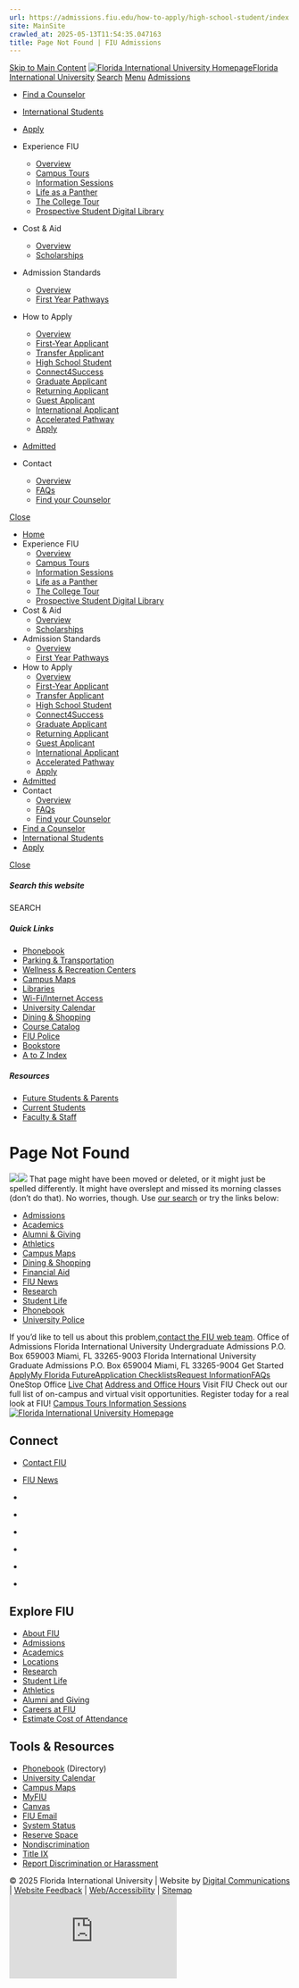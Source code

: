 ```yaml
---
url: https://admissions.fiu.edu/how-to-apply/high-school-student/index.html/index.html
site: MainSite
crawled_at: 2025-05-13T11:54:35.047163
title: Page Not Found | FIU Admissions
---
```


[Skip to Main Content](https://admissions.fiu.edu/how-to-apply/high-school-student/index.html/index.html#main-content)
[![Florida International University Homepage](https://digicdn.fiu.edu/core/_assets/images/logo-top.svg)Florida International University](https://www.fiu.edu/)
[Search](https://admissions.fiu.edu/how-to-apply/high-school-student/index.html/index.html)
[Menu](https://admissions.fiu.edu/how-to-apply/high-school-student/index.html/index.html)
[Admissions](https://admissions.fiu.edu/index.html)
  * [Find a Counselor](https://admissions.fiu.edu/contact/find-your-counselor/index.html)
  * [International Students](https://admissions.fiu.edu/international/)
  * [Apply](https://admissions.fiu.edu/how-to-apply/apply/index.html)


  * Experience FIU
    * [Overview](https://admissions.fiu.edu/experience-fiu/index.html)
    * [Campus Tours](https://admissions.fiu.edu/experience-fiu/campus-tours/index.html)
    * [Information Sessions](https://admissions.fiu.edu/experience-fiu/information-sessions/index.html)
    * [Life as a Panther](https://admissions.fiu.edu/viewbook/)
    * [The College Tour](https://admissions.fiu.edu/experience-fiu/the-college-tour/index.html)
    * [Prospective Student Digital Library](https://admissions.fiu.edu/experience-fiu/prospective-student-digital-library/index.html)
  * Cost & Aid
    * [Overview](https://admissions.fiu.edu/cost-and-aid/index.html)
    * [Scholarships](https://admissions.fiu.edu/cost-and-aid/scholarships/index.html)
  * Admission Standards
    * [Overview](https://admissions.fiu.edu/admission-standards/index.html)
    * [First Year Pathways](https://admissions.fiu.edu/admission-standards/freshman-pathways/index.html)
  * How to Apply
    * [Overview](https://admissions.fiu.edu/how-to-apply/index.html)
    * [First-Year Applicant](https://admissions.fiu.edu/how-to-apply/freshman-applicant/index.html)
    * [Transfer Applicant](https://admissions.fiu.edu/how-to-apply/transfer-applicant/index.html)
    * [High School Student](https://admissions.fiu.edu/how-to-apply/high-school-student/index.html)
    * [Connect4Success](https://admissions.fiu.edu/how-to-apply/connect4success/index.html)
    * [Graduate Applicant](https://admissions.fiu.edu/how-to-apply/graduate-applicant/index.html)
    * [Returning Applicant](https://admissions.fiu.edu/how-to-apply/returning-applicant/index.html)
    * [Guest Applicant](https://admissions.fiu.edu/how-to-apply/guest-applicant/index.html)
    * [International Applicant](https://admissions.fiu.edu/international/)
    * [Accelerated Pathway](https://admissions.fiu.edu/how-to-apply/accelerated-pathway-applicant/index.html)
    * [Apply](https://admissions.fiu.edu/how-to-apply/apply/index.html)
  * [Admitted](https://admissions.fiu.edu/admitted/index.html)
  * Contact
    * [Overview](https://admissions.fiu.edu/contact/index.html)
    * [FAQs](https://admissions.fiu.edu/contact/faqs/index.html)
    * [Find your Counselor](https://admissions.fiu.edu/contact/find-your-counselor/index.html)


[Close](https://admissions.fiu.edu/how-to-apply/high-school-student/index.html/index.html)
  * [Home](https://admissions.fiu.edu/index.html)
  * Experience FIU
    * [Overview](https://admissions.fiu.edu/experience-fiu/index.html)
    * [Campus Tours](https://admissions.fiu.edu/experience-fiu/campus-tours/index.html)
    * [Information Sessions](https://admissions.fiu.edu/experience-fiu/information-sessions/index.html)
    * [Life as a Panther](https://admissions.fiu.edu/viewbook/)
    * [The College Tour](https://admissions.fiu.edu/experience-fiu/the-college-tour/index.html)
    * [Prospective Student Digital Library](https://admissions.fiu.edu/experience-fiu/prospective-student-digital-library/index.html)
  * Cost & Aid
    * [Overview](https://admissions.fiu.edu/cost-and-aid/index.html)
    * [Scholarships](https://admissions.fiu.edu/cost-and-aid/scholarships/index.html)
  * Admission Standards
    * [Overview](https://admissions.fiu.edu/admission-standards/index.html)
    * [First Year Pathways](https://admissions.fiu.edu/admission-standards/freshman-pathways/index.html)
  * How to Apply
    * [Overview](https://admissions.fiu.edu/how-to-apply/index.html)
    * [First-Year Applicant](https://admissions.fiu.edu/how-to-apply/freshman-applicant/index.html)
    * [Transfer Applicant](https://admissions.fiu.edu/how-to-apply/transfer-applicant/index.html)
    * [High School Student](https://admissions.fiu.edu/how-to-apply/high-school-student/index.html)
    * [Connect4Success](https://admissions.fiu.edu/how-to-apply/connect4success/index.html)
    * [Graduate Applicant](https://admissions.fiu.edu/how-to-apply/graduate-applicant/index.html)
    * [Returning Applicant](https://admissions.fiu.edu/how-to-apply/returning-applicant/index.html)
    * [Guest Applicant](https://admissions.fiu.edu/how-to-apply/guest-applicant/index.html)
    * [International Applicant](https://admissions.fiu.edu/international/)
    * [Accelerated Pathway](https://admissions.fiu.edu/how-to-apply/accelerated-pathway-applicant/index.html)
    * [Apply](https://admissions.fiu.edu/how-to-apply/apply/index.html)
  * [Admitted](https://admissions.fiu.edu/admitted/index.html)
  * Contact
    * [Overview](https://admissions.fiu.edu/contact/index.html)
    * [FAQs](https://admissions.fiu.edu/contact/faqs/index.html)
    * [Find your Counselor](https://admissions.fiu.edu/contact/find-your-counselor/index.html)
  * [Find a Counselor](https://admissions.fiu.edu/contact/find-your-counselor/index.html)
  * [International Students](https://admissions.fiu.edu/international/)
  * [Apply](https://admissions.fiu.edu/how-to-apply/apply/index.html)


[ Close ](https://admissions.fiu.edu/how-to-apply/high-school-student/index.html/index.html)
##### Search this website
SEARCH
##### Quick Links
  * [ Phonebook](https://phonebook.fiu.edu)
  * [ Parking & Transportation](https://parking.fiu.edu/)
  * [ Wellness & Recreation Centers](https://dasa.fiu.edu/all-departments/wellness-recreation-centers/)
  * [ Campus Maps](http://campusmaps.fiu.edu/)
  * [ Libraries](https://library.fiu.edu/)
  * [ Wi-Fi/Internet Access](https://network.fiu.edu/)
  * [ University Calendar](https://calendar.fiu.edu/)
  * [ Dining & Shopping](https://shop.fiu.edu/)
  * [ Course Catalog](https://catalog.fiu.edu/)
  * [ FIU Police](https://police.fiu.edu/)
  * [ Bookstore](https://shop.fiu.edu/retail/barnes-noble/course-materials/)
  * [ A to Z Index](https://www.fiu.edu/atoz/index.html)


##### Resources
  * [ Future Students & Parents](https://www.fiu.edu/information-for/future-students-parents.html)
  * [ Current Students](https://www.fiu.edu/information-for/current-students.html)
  * [ Faculty & Staff](https://www.fiu.edu/information-for/faculty-staff.html)


# Page Not Found
![](https://digicdn.fiu.edu/core/_assets/images/roary-runner/default_100_percent/100-offline-sprite.png)![](https://digicdn.fiu.edu/core/_assets/images/roary-runner/default_200_percent/200-offline-sprite.png)
That page might have been moved or deleted, or it might just be spelled differently. It might have overslept and missed its morning classes (don’t do that).
No worries, though. Use [our search](https://admissions.fiu.edu/how-to-apply/high-school-student/index.html/index.html) or try the links below:
  * [Admissions](https://www.fiu.edu/admissions/index.html)
  * [Academics](https://www.fiu.edu/academics/index.html)
  * [Alumni & Giving](https://www.fiu.edu/alumni-and-giving/index.html)
  * [Athletics](https://www.fiu.edu/athletics/index.html)
  * [Campus Maps](http://campusmaps.fiu.edu/)
  * [Dining & Shopping](https://shop.fiu.edu)
  * [Financial Aid](https://onestop.fiu.edu/financial-aid/)
  * [FIU News](https://news.fiu.edu/)
  * [Research](https://www.fiu.edu/research/index.html)
  * [Student Life](https://www.fiu.edu/student-life/index.html)
  * [Phonebook](https://phonebook.fiu.edu)
  * [University Police](https://police.fiu.edu/)


If you’d like to tell us about this problem,[contact the FIU web team](https://webforms.fiu.edu/view.php?id=370774).
Office of Admissions
Florida International University Undergraduate Admissions P.O. Box 659003 Miami, FL 33265-9003 Florida International University Graduate Admissions P.O. Box 659004 Miami, FL 33265-9004
Get Started
[Apply](https://admissions.fiu.edu/how-to-apply/apply/index.html)[My Florida Future](https://www.flbog.edu/myfloridafuture/)[Application Checklists](https://admissions.fiu.edu/how-to-apply/index.html#3)[Request Information](https://admissions.fiu.edu/rfi-form/index.html)[FAQs](https://admissions.fiu.edu/contact/faqs/index.html)
OneStop Office
[Live Chat](http://fiu.force.com/onestop) [Address and Office Hours](https://onestop.fiu.edu/contact/onestop/)
Visit FIU
Check out our full list of on-campus and virtual visit opportunities. Register today for a real look at FIU! [Campus Tours ](https://admissions.fiu.edu/experience-fiu/campus-tours/index.html) [Information Sessions ](https://admissions.fiu.edu/experience-fiu/information-sessions/index.html)
[ ![Florida International University Homepage](https://digicdn.fiu.edu/core/_assets/images/footer-logo.svg) ](https://www.fiu.edu/)
## Connect
  * [Contact FIU](https://www.fiu.edu/about/contact-us/index.html)
  * [FIU News](https://news.fiu.edu/)


  * [](https://www.instagram.com/fiuinstagram/)
  * [](https://www.linkedin.com/school/florida-international-university/)
  * [](https://www.facebook.com/floridainternational)
  * [](https://twitter.com/fiu)
  * [](https://www.youtube.com/user/FloridaInternational)
  * [](https://flickr.com/photos/fiu)


## Explore FIU
  * [About FIU](https://www.fiu.edu/about/index.html)
  * [Admissions](https://www.fiu.edu/admissions/index.html)
  * [Academics](https://www.fiu.edu/academics/index.html)
  * [Locations](https://www.fiu.edu/locations/index.html)
  * [Research](https://www.fiu.edu/research/index.html)
  * [Student Life](https://www.fiu.edu/student-life/index.html)
  * [Athletics](https://www.fiu.edu/athletics/index.html)
  * [Alumni and Giving](https://www.fiu.edu/alumni-and-giving/index.html)
  * [Careers at FIU](https://hr.fiu.edu/careers/)
  * [Estimate Cost of Attendance](https://onestop.fiu.edu/finances/estimate-your-costs/)


## Tools & Resources
  * [Phonebook](https://phonebook.fiu.edu) (Directory)
  * [University Calendar](https://calendar.fiu.edu/)
  * [Campus Maps](https://campusmaps.fiu.edu/)
  * [MyFIU](https://my.fiu.edu/)
  * [Canvas](https://canvas.fiu.edu)
  * [FIU Email](http://mail.fiu.edu/)
  * [System Status](https://fiu.service-now.com/sp?id=services_status)
  * [Reserve Space](https://centralreservations.fiu.edu/)
  * [Nondiscrimination](https://ace.fiu.edu/civil-rights/harassment-and-discrimination/)
  * [Title IX](https://ace.fiu.edu/title-ix/)
  * [Report Discrimination or Harassment](https://report.fiu.edu/)


© 2025 Florida International University  | Website by [Digital Communications](https://stratcomm.fiu.edu/digital-print/websites/) | [Website Feedback](https://webforms.fiu.edu/view.php?id=370774&element_5=https://admissions.fiu.edu/how-to-apply/high-school-student/index.html/index.html) | [Web/Accessibility](https://accessibility.fiu.edu/) | [Sitemap](https://admissions.fiu.edu/sitemap.html)
![](https://adservice.google.com/ddm/fls/z/dc_pre=CJvdnPTeoI0DFZyQgwgd99Ucjg;src=10406730;type=allvi0;cat=flori0;ord=5763069430223;npa=0;auiddc=*;u1=https%3A%2F%2Fadmissions.fiu.edu%2Fhow-to-apply%2Fhigh-school-student%2Findex.html%2Findex.html;ps=1;pcor=1821986752;uaa=x64;uab=64;uafvl=Not.A%252FBrand%3B99.0.0.0%7CChromium%3B136.0.7103.25;uamb=0;uam=;uap=Linux;uapv=;uaw=0;pscdl=noapi;frm=0;_tu=KlA;gtm=45fe5591v9189062391z879298091za200zb887672005;gcd=13l3l3l3l1l1;dma=0;dc_fmt=1;tag_exp=101509157~103101750~103101752~103116025~103200001~103207801~103233427~103251618~103251620~103263070~103284320~103284322~103301114~103301116;ptag_exp=101509156~103101750~103101752~103116025~103130498~103130500~103200001~103233424~103251618~103251620~103284320~103284322~103301114~103301116;epver=2;~oref=https%3A%2F%2Fadmissions.fiu.edu%2Fhow-to-apply%2Fhigh-school-student%2Findex.html%2Findex.html)
